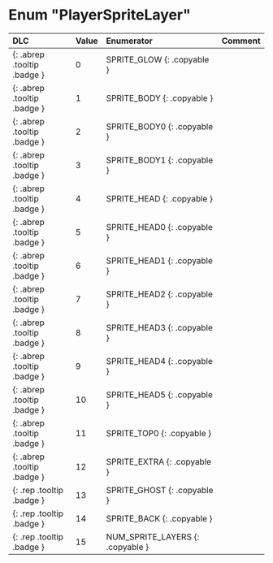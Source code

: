 # Enum "PlayerSpriteLayer"
|DLC|Value|Enumerator|Comment|
|:--|:--|:--|:--|
|[ ](#){: .abrep .tooltip .badge }|0 |SPRITE_GLOW {: .copyable } |  | 
|[ ](#){: .abrep .tooltip .badge }|1 |SPRITE_BODY {: .copyable } |  | 
|[ ](#){: .abrep .tooltip .badge }|2 |SPRITE_BODY0 {: .copyable } |  | 
|[ ](#){: .abrep .tooltip .badge }|3 |SPRITE_BODY1 {: .copyable } |  | 
|[ ](#){: .abrep .tooltip .badge }|4 |SPRITE_HEAD {: .copyable } |  | 
|[ ](#){: .abrep .tooltip .badge }|5 |SPRITE_HEAD0 {: .copyable } |  | 
|[ ](#){: .abrep .tooltip .badge }|6 |SPRITE_HEAD1 {: .copyable } |  | 
|[ ](#){: .abrep .tooltip .badge }|7 |SPRITE_HEAD2 {: .copyable } |  | 
|[ ](#){: .abrep .tooltip .badge }|8 |SPRITE_HEAD3 {: .copyable } |  | 
|[ ](#){: .abrep .tooltip .badge }|9 |SPRITE_HEAD4 {: .copyable } |  | 
|[ ](#){: .abrep .tooltip .badge }|10 |SPRITE_HEAD5 {: .copyable } |  | 
|[ ](#){: .abrep .tooltip .badge }|11 |SPRITE_TOP0 {: .copyable } |  | 
|[ ](#){: .abrep .tooltip .badge }|12 |SPRITE_EXTRA {: .copyable } |  | 
|[ ](#){: .rep .tooltip .badge }|13 |SPRITE_GHOST {: .copyable } |  | 
|[ ](#){: .rep .tooltip .badge }|14 |SPRITE_BACK {: .copyable } |  | 
|[ ](#){: .rep .tooltip .badge }|15 |NUM_SPRITE_LAYERS {: .copyable } |  | 